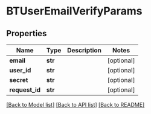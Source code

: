 # BTUserEmailVerifyParams

## Properties
Name | Type | Description | Notes
------------ | ------------- | ------------- | -------------
**email** | **str** |  | [optional] 
**user_id** | **str** |  | [optional] 
**secret** | **str** |  | [optional] 
**request_id** | **str** |  | [optional] 

[[Back to Model list]](../README.md#documentation-for-models) [[Back to API list]](../README.md#documentation-for-api-endpoints) [[Back to README]](../README.md)


